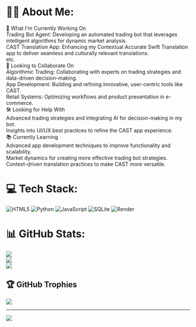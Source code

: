 # 🙋‍♂️ About Me:
🌟 What I'm Currently Working On<br>Trading Bot Agent: Developing an automated trading bot that leverages intelligent algorithms for dynamic market analysis.<br>CAST Translation App: Enhancing my Contextual Accurate Swift Translation app to deliver seamless and culturally relevant translations.<br>etc.<br>🤝 Looking to Collaborate On<br>Algorithmic Trading: Collaborating with experts on trading strategies and data-driven decision-making.<br>App Development: Building and refining innovative, user-centric tools like CAST.<br>Retail Systems: Optimizing workflows and product presentation in e-commerce.<br>🛠️ Looking for Help With<br>Advanced trading strategies and integrating AI for decision-making in my bot.<br>Insights into UI/UX best practices to refine the CAST app experience.<br>📚 Currently Learning<br>Advanced app development techniques to improve functionality and scalability.<br>Market dynamics for creating more effective trading bot strategies.<br>Context-driven translation practices to make CAST more versatile.<br>

# 💻 Tech Stack:
![HTML5](https://img.shields.io/badge/html5-%23E34F26.svg?style=for-the-badge&logo=html5&logoColor=white) ![Python](https://img.shields.io/badge/python-3670A0?style=for-the-badge&logo=python&logoColor=ffdd54) ![JavaScript](https://img.shields.io/badge/javascript-%23323330.svg?style=for-the-badge&logo=javascript&logoColor=%23F7DF1E) ![SQLite](https://img.shields.io/badge/sqlite-%2307405e.svg?style=for-the-badge&logo=sqlite&logoColor=white) ![Render](https://img.shields.io/badge/Render-%46E3B7.svg?style=for-the-badge&logo=render&logoColor=white)
# 📊 GitHub Stats:
![](https://github-readme-stats.vercel.app/api?username=ikbenjepapa&theme=dark&hide_border=false&include_all_commits=true&count_private=true)<br/>
![](https://github-readme-streak-stats.herokuapp.com/?user=ikbenjepapa&theme=dark&hide_border=false)<br/>
![](https://github-readme-stats.vercel.app/api/top-langs/?username=ikbenjepapa&theme=dark&hide_border=false&include_all_commits=true&count_private=true&layout=compact)

## 🏆 GitHub Trophies
![](https://github-profile-trophy.vercel.app/?username=ikbenjepapa&theme=radical&no-frame=false&no-bg=true&margin-w=4)

---
[![](https://visitcount.itsvg.in/api?id=ikbenjepapa&icon=0&color=0)](https://visitcount.itsvg.in)

<!-- Proudly created with GPRM ( https://gprm.itsvg.in ) -->
